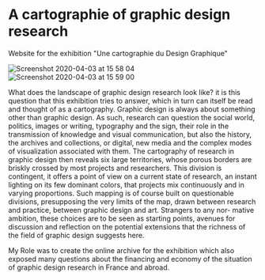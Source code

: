 # A cartographie of graphic design research
Website for the exhibition "Une cartographie du Design Graphique"

![Screenshot 2020-04-03 at 15 58 04](https://user-images.githubusercontent.com/10797660/78714262-dc943600-791b-11ea-849e-136d7ce9e36b.png)
![Screenshot 2020-04-03 at 15 59 00](https://user-images.githubusercontent.com/10797660/78714264-dd2ccc80-791b-11ea-96e9-a2cf09acd571.png)

What does the landscape of graphic design research look like? it is this question that this exhibition tries to answer, which in turn can itself be read and thought of as a cartography. Graphic design is always about something other than graphic design. As such, research can question the social world, politics, images or writing, typography and the sign, their role in the transmission of knowledge and visual communication, but also the history, the archives and collections, or digital, new media and the complex modes of visualization associated with them.
The cartography of research in graphic design then reveals six large territories, whose porous borders are briskly crossed by most projects and researchers. This division is contingent, it offers a point of view on a current state of research, an instant lighting on its few dominant colors, that projects mix continuously and in varying proportions.
Such mapping is of course built on questionable divisions, presupposing the very limits of the map, drawn between research and practice, between graphic design and art. Strangers to any nor- mative ambition, these choices are to be seen as starting points, avenues for discussion and reflection on the potential extensions that the richness of the field of graphic design suggests here.

My Role was to create the online archive for the exhibition which also exposed many questions about the financing and economy of the situation of graphic design research in France and abroad.
